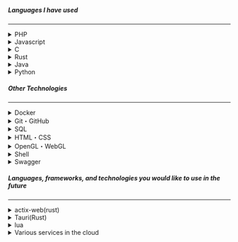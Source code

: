 ##### Languages I have used
***
<details class="card-details">
  <summary>PHP</summary>
  <div>

  - In the beginning, I wrote without using a framework, but now most of my projects' API servers are written using `laravel`.
  - Now, I probably can't write without using a framework.😰
  </div>
</details>
<details class="card-details">
  <summary>Javascript</summary>
  <div>
  
  - Basically, we are using a framework.
  - I have studied `vanillaJavascript` in detail a little, but there seems to be a lot I don't understand.
  - I have practical experience with `react`, (`nextJs`), `nestJs`, etc. after learning them.
  </div>
</details>
<details class="card-details">
  <summary>C</summary>
  <div>
  
  - I have no practical experience, as I have only used it for personal and competition programming.
  - In particular, the network programmers did their best, but there are no productions or other materials left!🥲
  - I have learned a little about openGL (glut) in a university course and have created one simple game, but have not yet been able to do anything in depth.
  </div>
</details>
<details class="card-details">
  <summary>Rust</summary>
  <div>
  
  - At this stage, we have only completed a few rounds of learning.
  - I have written very little practical code, but I would like to create it in the future.
  </div>
</details>
<details class="card-details">
  <summary>Java</summary>
  <div>
  
  - This is the extent of what I have learned in university lectures.
  - I have created one simple GUI game, but I have never written a back-end process to create a business system or anything like that.
  </div>
</details>
<details class="card-details">
  <summary>Python</summary>
  <div>
  
  - This is the extent of what I have learned in university lectures.
  - It was written using `Jupyter`, `Anaconda`.
  - In learning data analysis, we learned how to use libraries such as `scikit-learn`, `scipy`, `numpy`, `matplotlib`, `pandas`, and others.
  </div>
</details>

##### Other Technologies
***
<details class="card-details">
  <summary>Docker</summary>
  <div>
  
  - We now use docker every time we develop two or more servers locally.
  - When I use docker, I usually use `docker compose` together.
  - I have not yet used external services such as `k8s` or `ecs`.
  - I have never shared my images with dockerHub.
  </div>
</details>
<details class="card-details">
  <summary>Git・GitHub</summary>
  <div>
  
  - I believe I have some knowledge and experience, but I have yet to experience the process of MERGE after meticulously testing the PR sent to me.
  - We also use `gitea` as well as github.
  </div>
</details>
<details class="card-details">
  <summary>SQL</summary>
  <div>
  
  - I usually use postgres.
  - When I use laravel, nestJs, etc., I often use the `O/R mapper`, but when I test, I basically hit SQL directly, so I think I can do some basic syntax.
  - I understand transactions, etc., but I have never written directly in SQL, etc., and I usually only hit `DML (data manipulation)` when it comes to basic syntax.
  </div>
</details>
<details class="card-details">
  <summary>HTML・CSS</summary>
  <div>
  
  - I can do it because I also touch the front.
  - Animations, pseudo-elements, and other css are not allowed.
  - I have been using `tailwind css` for a while.
  </div>
</details>
<details class="card-details">
  <summary>OpenGL・WebGL</summary>
  <div>
  
  - I have only learned a little and have a vague understanding of the concept.
  - I have studied WebGL, but when I really want to use 3D objects on my site, I use `ThreeJs`.
  - I have only touched the GLSL shader language a little.
  </div>
</details>
<details class="card-details">
  <summary>Shell</summary>
  <div>
  
  - I have not created any works, but I do write to improve my work efficiency.
  - I can use and write commands that I remember, but complex commands (`sed`, `awk`, etc.) are usually done by looking them up (~~I'd like to learn them better~~).
  </div>
</details>
<details class="card-details">
  <summary>Swagger</summary>
  <div>
  
  - When we do the backend on a project, we write `openapi.yaml`.
  - I have not studied it in detail, but I have no problem writing simple design documents.
  </div>
</details>

##### Languages, frameworks, and technologies you would like to use in the future
***
<details class="card-details">
  <summary>actix-web(rust)</summary>
  <div>
  
  - I've been working a lot on laravel projects, so I wanted to implement a backend in another language once in a while, and I wanted to use this super-fast framework...
  - I may change it to `rocket` or `axum` as I have a feeling that `rust` can be anything.
  </div>
</details>
<details class="card-details">
  <summary>Tauri(Rust)</summary>
  <div>
  
  - I heard that you can make desktop apps using rust and react, etc., so I would like to try it anyway.
  </div>
</details>
<details class="card-details">
  <summary>lua</summary>
  <div>
  
  - I'd like to learn it just for fun when making games or playing with the ubuntu desktop screen.
  </div>
</details>
<details class="card-details">
  <summary>Various services in the cloud</summary>
  <div>
  
  - Like AWS lambda.
  </div>
</details>